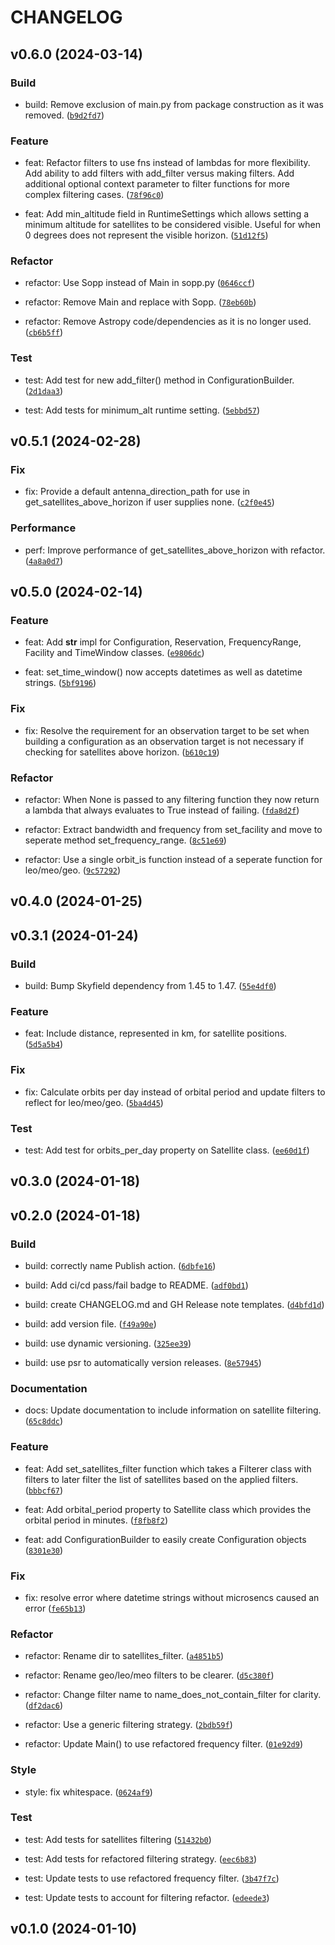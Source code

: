 # CHANGELOG



## v0.6.0 (2024-03-14)


### Build

* build: Remove exclusion of main.py from package construction as it was removed. ([`b9d2fd7`](https://github.com/NSF-Swift/satellite-overhead/commit/b9d2fd7e66391cf300728d7a4c9fa1e48c4db921))


### Feature

* feat: Refactor filters to use fns instead of lambdas for more flexibility. Add ability to add filters with add_filter versus making filters. Add additional optional context parameter to filter functions for more complex filtering cases. ([`78f96c0`](https://github.com/NSF-Swift/satellite-overhead/commit/78f96c0b53f00350f0cbb0dfcc93d89c634e420e))

* feat: Add min_altitude field in RuntimeSettings which allows setting a minimum altitude for satellites to be considered visible. Useful for when 0 degrees does not represent the visible horizon. ([`51d12f5`](https://github.com/NSF-Swift/satellite-overhead/commit/51d12f5edc84d4d6cf738258beeb76e1138a353b))


### Refactor

* refactor: Use Sopp instead of Main in sopp.py ([`0646ccf`](https://github.com/NSF-Swift/satellite-overhead/commit/0646ccfb9b7f38b25f3c8003f282517bf9e2a07f))

* refactor: Remove Main and replace with Sopp. ([`78eb60b`](https://github.com/NSF-Swift/satellite-overhead/commit/78eb60be2151f1ec2b397d31e369a190390f9fc1))

* refactor: Remove Astropy code/dependencies as it is no longer used. ([`cb6b5ff`](https://github.com/NSF-Swift/satellite-overhead/commit/cb6b5fff497d8c9a6781a4a6fa059e0e796f45de))


### Test

* test: Add test for new add_filter() method in ConfigurationBuilder. ([`2d1daa3`](https://github.com/NSF-Swift/satellite-overhead/commit/2d1daa303956b57cdd51a39ccef43e80ddcf21a6))

* test: Add tests for minimum_alt runtime setting. ([`5ebbd57`](https://github.com/NSF-Swift/satellite-overhead/commit/5ebbd57e1363471cf434ccefe055df640cdf5c7c))



## v0.5.1 (2024-02-28)


### Fix

* fix: Provide a default antenna_direction_path for use in get_satellites_above_horizon if user supplies none. ([`c2f0e45`](https://github.com/NSF-Swift/satellite-overhead/commit/c2f0e451429fef80f87bdc04315963b31fef6898))


### Performance

* perf: Improve performance of get_satellites_above_horizon with refactor. ([`4a8a0d7`](https://github.com/NSF-Swift/satellite-overhead/commit/4a8a0d789f33aad63c93e4186167327ee0f87c09))



## v0.5.0 (2024-02-14)


### Feature

* feat: Add __str__ impl for Configuration, Reservation, FrequencyRange, Facility and TimeWindow classes. ([`e9806dc`](https://github.com/NSF-Swift/satellite-overhead/commit/e9806dc0a7699d904893db1a1fecf78432cdc73e))

* feat: set_time_window() now accepts datetimes as well as datetime strings. ([`5bf9196`](https://github.com/NSF-Swift/satellite-overhead/commit/5bf9196695d69db64c0b1716f01c9bd90e493e16))


### Fix

* fix: Resolve the requirement for an observation target to be set when building a configuration as an observation target is not necessary if checking for satellites above horizon. ([`b610c19`](https://github.com/NSF-Swift/satellite-overhead/commit/b610c197f0172f5c985c0180de303bd1bc796dea))


### Refactor

* refactor: When None is passed to any filtering function they now return a lambda that always evaluates to True instead of failing. ([`fda8d2f`](https://github.com/NSF-Swift/satellite-overhead/commit/fda8d2fd2103c4977db395e5180a1fa3917a3399))

* refactor: Extract bandwidth and frequency from set_facility and move to seperate method set_frequency_range. ([`8c51e69`](https://github.com/NSF-Swift/satellite-overhead/commit/8c51e699fb15aef547e69143b45fdaaf36cf2fd2))

* refactor: Use a single orbit_is function instead of a seperate function for leo/meo/geo. ([`9c57292`](https://github.com/NSF-Swift/satellite-overhead/commit/9c57292c37934af5b34f4a9218798440767bd0af))



## v0.4.0 (2024-01-25)



## v0.3.1 (2024-01-24)


### Build

* build: Bump Skyfield dependency from 1.45 to 1.47. ([`55e4df0`](https://github.com/NSF-Swift/satellite-overhead/commit/55e4df0776f9660342ad281d8d321ad7d8108dc6))


### Feature

* feat: Include distance, represented in km, for satellite positions. ([`5d5a5b4`](https://github.com/NSF-Swift/satellite-overhead/commit/5d5a5b4e58b29a6918bbc92414172cca769f812b))


### Fix

* fix: Calculate orbits per day instead of orbital period and update filters to reflect for leo/meo/geo. ([`5ba4d45`](https://github.com/NSF-Swift/satellite-overhead/commit/5ba4d45a074d0484e70e35b14b858a9ddfeadaf5))


### Test

* test: Add test for orbits_per_day property on Satellite class. ([`ee60d1f`](https://github.com/NSF-Swift/satellite-overhead/commit/ee60d1ff4e1c533438e0c2d5567f3412608b9d56))



## v0.3.0 (2024-01-18)



## v0.2.0 (2024-01-18)


### Build

* build: correctly name Publish action. ([`6dbfe16`](https://github.com/NSF-Swift/satellite-overhead/commit/6dbfe1683e43e4f858d6f5dbdb936b12111f665e))

* build: Add ci/cd pass/fail badge to README. ([`adf0bd1`](https://github.com/NSF-Swift/satellite-overhead/commit/adf0bd1e4ea5c862531fc665a24c9f55babfd50f))

* build: create CHANGELOG.md and GH Release note templates. ([`d4bfd1d`](https://github.com/NSF-Swift/satellite-overhead/commit/d4bfd1d7c2e51897f7900997e44e769498fee783))

* build: add version file. ([`f49a90e`](https://github.com/NSF-Swift/satellite-overhead/commit/f49a90ef7d3b30a70a9d25b2eece20e8eba260c3))

* build: use dynamic versioning. ([`325ee39`](https://github.com/NSF-Swift/satellite-overhead/commit/325ee393380ee98f6a96ef95ccea5e3c33337317))

* build: use psr to automatically version releases. ([`8e57945`](https://github.com/NSF-Swift/satellite-overhead/commit/8e5794544c7dad5aadfba67d909867872087d8da))


### Documentation

* docs: Update documentation to include information on satellite filtering. ([`65c8ddc`](https://github.com/NSF-Swift/satellite-overhead/commit/65c8ddcfe66634b3774dc8ce23aaa8bebe001434))


### Feature

* feat: Add set_satellites_filter function which takes a Filterer class with filters to later filter the list of satellites based on the applied filters. ([`bbbcf67`](https://github.com/NSF-Swift/satellite-overhead/commit/bbbcf672affb24fb777b51e9df5c6f24dc037bc6))

* feat: Add orbital_period property to Satellite class which provides the orbital period in minutes. ([`f8fb8f2`](https://github.com/NSF-Swift/satellite-overhead/commit/f8fb8f2c294c928af72269cc369b7ad59697c059))

* feat: add ConfigurationBuilder to easily create Configuration objects ([`8301e30`](https://github.com/NSF-Swift/satellite-overhead/commit/8301e30475d5084a69f27ef81e49bece8b03bb42))


### Fix

* fix: resolve error where datetime strings without microsencs caused an error ([`fe65b13`](https://github.com/NSF-Swift/satellite-overhead/commit/fe65b135c7e5d55d392670e4b2ff7baec5e07e8f))


### Refactor

* refactor: Rename dir to satellites_filter. ([`a4851b5`](https://github.com/NSF-Swift/satellite-overhead/commit/a4851b52aaa67995cb630e26a82b60b120265bf2))

* refactor: Rename geo/leo/meo filters to be clearer. ([`d5c380f`](https://github.com/NSF-Swift/satellite-overhead/commit/d5c380f4098de1c1ee923f9570eaabfbffaad4fc))

* refactor: Change filter name to name_does_not_contain_filter for clarity. ([`df2dac6`](https://github.com/NSF-Swift/satellite-overhead/commit/df2dac69fa7dda9031dda39bdb1cc29bc49552c4))

* refactor: Use a generic filtering strategy. ([`2bdb59f`](https://github.com/NSF-Swift/satellite-overhead/commit/2bdb59fb871163bb9b55e4adb8cf01038a1cb86b))

* refactor: Update Main() to use refactored frequency filter. ([`01e92d9`](https://github.com/NSF-Swift/satellite-overhead/commit/01e92d9d708a55fabe0f267c27227954b5cc38a0))


### Style

* style: fix whitespace. ([`0624af9`](https://github.com/NSF-Swift/satellite-overhead/commit/0624af98efc88bdc10658bfa2efd9e0ace4395ab))


### Test

* test: Add tests for satellites filtering ([`51432b0`](https://github.com/NSF-Swift/satellite-overhead/commit/51432b061b20ae95c76b695ddf879a637625daa9))

* test: Add tests for refactored filtering strategy. ([`eec6b83`](https://github.com/NSF-Swift/satellite-overhead/commit/eec6b83306f030ec926778d14f50456e0817d5de))

* test: Update tests to use refactored frequency filter. ([`3b47f7c`](https://github.com/NSF-Swift/satellite-overhead/commit/3b47f7c8d70aa2a86976bf60964d83085205590a))

* test: Update tests to account for filtering refactor. ([`edeede3`](https://github.com/NSF-Swift/satellite-overhead/commit/edeede30ef6f160dfc75c044df98b35889dd312d))



## v0.1.0 (2024-01-10)

